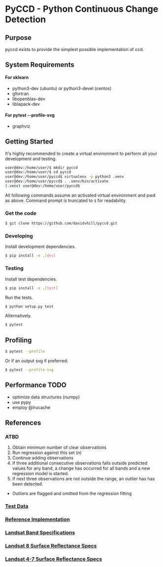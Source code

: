 # PyCCD - Python Continuous Change Detection

## Purpose
pyccd exists to provide the simplest possible implementation of ccd.

## System Requirements
#### For sklearn
* python3-dev (ubuntu) or python3-devel (centos)
* gfortran 
* libopenblas-dev 
* liblapack-dev

#### For pytest --profile-svg
* graphviz

## Getting Started
It's highly recommended to create a virtual environment to perform all
your development and testing.
```bash
user@dev:/home/user/$ mkdir pyccd
user@dev:/home/user/$ cd pyccd
user@dev:/home/user/pyccd$ virtualenv -p python3 .venv
user@dev:/home/user/pyccd$ . .venv/bin/activate
(.venv) user@dev:/home/user/pyccd$
```

All following commands assume an activated virtual environment and pwd as above.  Command prompt is truncated to ```$``` for readability.

### Get the code
```bash
$ git clone https://github.com/davidvhill/pyccd.git
```
### Developing
Install development dependencies.
```bash
$ pip install -e .[dev]
```
### Testing
Install test dependencies.
```bash
$ pip install -e .[test]
```

Run the tests.
```bash
$ python setup.py test
```

Alternatively.
```bash
$ pytest
```

## Profiling
```bash
$ pytest --profile
```

Or if an output svg if preferred:
```bash
$ pytest --profile-svg
```

## Performance TODO
* optimize data structures (numpy)
* use pypy
* employ @lrucache

## References

### ATBD
1. Obtain minimum number of clear observations
2. Run regression against this set (n)
3. Continue adding observations
4. If three additional consecutive observations falls outside predicted
   values for any band, a change has occurred for all bands
   and a new regression model is started.
5. If next three observations are not outside the range, an outlier has
    has been detected.

* Outliers are flagged and omitted from the regression fitting

### [Test Data](docs/TestData.md)

### [Reference Implementation](https://github.com/USGS-EROS/matlab-ccdc/blob/master/TrendSeasonalFit_v12_30ARDLine.m)

### [Landsat Band Specifications](http://landsat.usgs.gov/band_designations_landsat_satellites.php)

### [Landsat 8 Surface Reflectance Specs](http://landsat.usgs.gov/documents/provisional_lasrc_product_guide.pdf)

### [Landsat 4-7 Surface Reflectance Specs](http://landsat.usgs.gov/documents/cdr_sr_product_guide.pdf)
